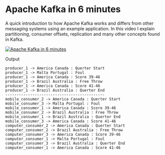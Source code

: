 # Apache Kafka in 6 minutes
A quick introduction to how Apache Kafka works and differs from other messaging systems using an example application. In this video I explain partitioning, consumer offsets, replication and many other concepts found in Kafka.

[![Apache Kafka in 6 minutes](http://img.youtube.com/vi/Ch5VhJzaoaI/0.jpg)](https://www.youtube.com/watch?v=Ch5VhJzaoaI "Apache Kafka in 6 minutes")

Output
```
producer_1 -> America Canada : Querter Start
producer_1 -> Malta Portugal : Foul
producer_1 -> America Canada : Score 39-46
producer_1 -> Brazil Australia : Free Throw
producer_1 -> America Canada : Score 41-46
producer_1 -> Brazil Australia : Querter End
--------------------------------------------
mobile_consumer_2 -> America Canada : Querter Start
mobile_consumer_3 -> Malta Portugal : Foul
mobile_consumer_1 -> America Canada : Score 39-46
mobile_consumer_2 -> Brazil Australia : Free Throw
mobile_consumer_1 -> Brazil Australia : Querter End
mobile_consumer_3 -> America Canada : Score 41-46
computer_consumer_2 -> America Canada : Querter Start
computer_consumer_2 -> Brazil Australia : Free Throw
computer_consumer_3 -> America Canada : Score 39-46
computer_consumer_1 -> Malta Portugal : Foul
computer_consumer_3 -> Brazil Australia : Querter End
computer_consumer_1 -> America Canada : Score 41-46
```
